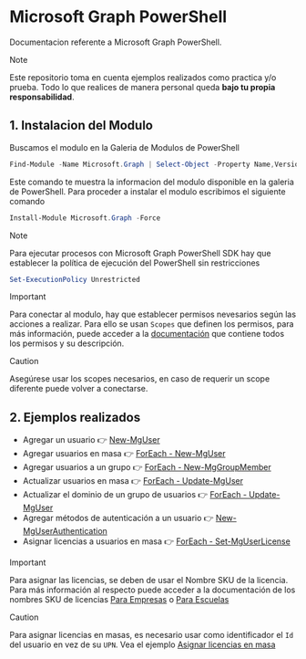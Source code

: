 # Microsoft Graph PowerShell
Documentacion referente a Microsoft Graph PowerShell.

> [!Note]
> Este repositorio toma en cuenta ejemplos realizados como practica y/o prueba. Todo lo que realices de manera personal queda **bajo tu propia responsabilidad**.

## 1. Instalacion del Modulo

Buscamos el modulo en la Galeria de Modulos de PowerShell
```PowerShell
Find-Module -Name Microsoft.Graph | Select-Object -Property Name,Version,PublishedDate | Format-List
```
Este comando te muestra la informacion del modulo disponible en la galeria de PowerShell. Para proceder a instalar el modulo escribimos el siguiente comando
```PowerShell
Install-Module Microsoft.Graph -Force
```

> [!Note]
> Para ejecutar procesos con Microsoft Graph PowerShell SDK hay que establecer la política de ejecución del PowerShell sin restricciones
```PowerShell
Set-ExecutionPolicy Unrestricted
```

> [!Important]
> Para conectar al modulo, hay que establecer permisos nevesarios según las acciones a realizar. Para ello se usan `Scopes` que definen los permisos, para más información, puede acceder a la [documentación](https://learn.microsoft.com/en-us/graph/permissions-reference) que contiene todos los permisos y su descripción.

> [!Caution]
> Asegúrese usar los scopes necesarios, en caso de requerir un scope diferente puede volver a conectarse.

## 2. Ejemplos realizados

- Agregar un usuario 👉 [New-MgUser](MicrosoftGraph_NewUser.ps1)
- Agregar usuarios en masa 👉 [ForEach - New-MgUser](MicrosoftGraph_NewUserBulk.ps1)
- Agregar usuarios a un grupo 👉 [ForEach - New-MgGroupMember](MicrosoftGraph_AddUsersToGroupInBulk.ps1)
- Actualizar usuarios en masa 👉 [ForEach - Update-MgUser](MicrosoftGraph_UpdateUsersInBulk.ps1)
- Actualizar el dominio de un grupo de usuarios 👉 [ForEach - Update-MgUser](MicrosoftGraph_ChangeDomainToUserGroup.ps1)
- Agregar métodos de autenticación a un usuario 👉 [New-MgUserAuthentication](MicrosoftGraph_AssignAuthenticationMethod.ps1)
- Asignar licencias a usuarios en masa 👉 [ForEach - Set-MgUserLicense](MicrosoftGraph_UserAssignLicense.ps1)

> [!Important]
> Para asignar las licencias, se deben de usar el Nombre SKU de la licencia. Para más información al respecto puede acceder a la documentación de los nombres SKU de licencias [Para Empresas](https://learn.microsoft.com/en-us/entra/identity/users/licensing-service-plan-reference) o [Para Escuelas](https://learn.microsoft.com/en-us/microsoftteams/sku-reference-edu)

> [!Caution]
> Para asignar licencias en masas, es necesario usar como identificador el `Id` del usuario en vez de su `UPN`. Vea el ejemplo [Asignar licencias en masa](MicrosoftGraph_UserAssignLicense.ps1)